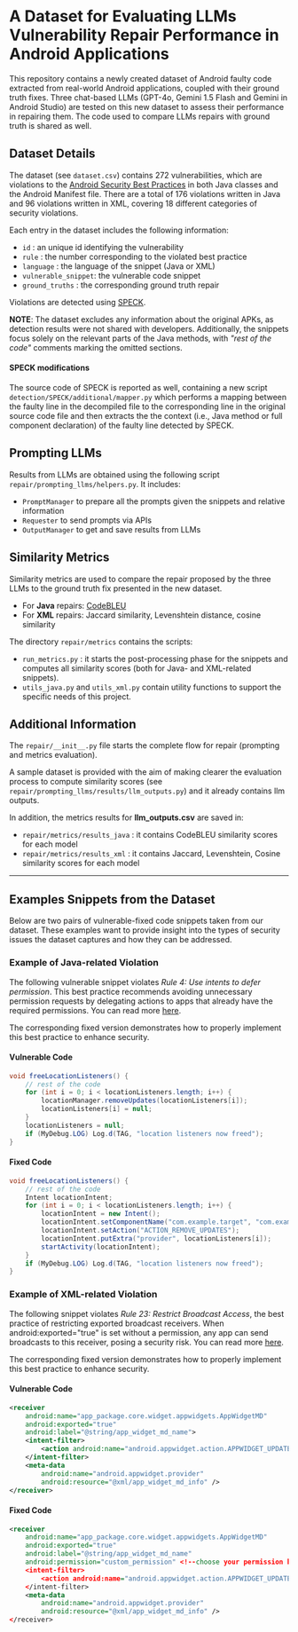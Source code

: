 # A Dataset for Evaluating LLMs Vulnerability Repair Performance in Android Applications

This repository contains a newly created dataset of Android faulty code extracted from real-world Android applications, coupled with their ground truth fixes. Three chat-based LLMs (GPT-4o, Gemini 1.5 Flash and Gemini in Android Studio) are tested on this new dataset to assess their performance in repairing them. The code used to compare LLMs repairs with ground truth is shared as well.

## Dataset Details

The dataset (see `dataset.csv`) contains 272 vulnerabilities, which are violations to the [Android Security Best Practices](https://developer.android.com/privacy-and-security/security-tips) in both Java classes and the Android Manifest file. There are a total of 176 violations written in Java and 96 violations written in XML, covering 18 different categories of security violations.

Each entry in the dataset includes the following information:

-   `id`                : an unique id identifying the vulnerability
-   `rule`              : the number corresponding to the violated best practice
-   `language`          : the language of the snippet (Java or XML)
-   `vulnerable_snippet`: the vulnerable code snippet
-   `ground_truths`     : the corresponding ground truth repair

Violations are detected using [SPECK](https://github.com/SPRITZ-Research-Group/SPECK).

**NOTE**: The dataset excludes any information about the original APKs, as detection results were not shared with developers. Additionally, the snippets focus solely on the relevant parts of the Java methods, with *"rest of the code"* comments marking the omitted sections.

#### SPECK modifications

The source code of SPECK is reported as well, containing a new script `detection/SPECK/additional/mapper.py` which performs a mapping between the faulty line in the decompiled file to the corresponding line in the original source code file and then extracts the the context (i.e., Java method or full component declaration) of the faulty line detected by SPECK.

## Prompting LLMs

Results from LLMs are obtained using the following script `repair/prompting_llms/helpers.py`. It includes:

- `PromptManager` to prepare all the prompts given the snippets and relative information
- `Requester` to send prompts via APIs 
- `OutputManager` to get and save results from LLMs

## Similarity Metrics 

Similarity metrics are used to compare the repair proposed by the three LLMs to the ground truth fix presented in the new dataset. 

- For **Java** repairs: [CodeBLEU](https://github.com/microsoft/CodeXGLUE/tree/main/Code-Code/code-to-code-trans)
- For **XML** repairs: Jaccard similarity, Levenshtein distance, cosine similarity 

The directory `repair/metrics` contains the scripts:

- `run_metrics.py` : it starts the post-processing phase for the snippets and computes all similarity scores (both for Java- and XML-related snippets).
- `utils_java.py` and `utils_xml.py` contain utility functions to support the specific needs of this project.

## Additional Information

The `repair/__init__.py` file starts the complete flow for repair (prompting and metrics evaluation).

A sample dataset is provided with the aim of making clearer the evaluation process to compute similarity scores (see `repair/prompting_llms/results/llm_outputs.py`) and it already contains llm outputs.

In addition, the metrics results for **llm_outputs.csv** are saved in:
- `repair/metrics/results_java` : it contains CodeBLEU similarity scores for each model
- `repair/metrics/results_xml`  : it contains Jaccard, Levenshtein, Cosine similarity scores for each model

---

## Examples Snippets from the Dataset

Below are two pairs of vulnerable-fixed code snippets taken from our dataset. These examples want to provide insight into the types of security issues the dataset captures and how they can be addressed.

### Example of Java-related Violation

The following vulnerable snippet violates *Rule 4: Use intents to defer permission*. This best practice recommends avoiding unnecessary permission requests by delegating actions to apps that already have the required permissions. You can read more [here](https://developer.android.com/privacy-and-security/security-best-practices#permissions-intents).

The corresponding fixed version demonstrates how to properly implement this best practice to enhance security.

#### Vulnerable Code  

```java
void freeLocationListeners() {
    // rest of the code
    for (int i = 0; i < locationListeners.length; i++) {
        locationManager.removeUpdates(locationListeners[i]);
        locationListeners[i] = null;
    }
    locationListeners = null;
    if (MyDebug.LOG) Log.d(TAG, "location listeners now freed");
}
```

#### Fixed Code
```java
void freeLocationListeners() {
    // rest of the code
    Intent locationIntent;
    for (int i = 0; i < locationListeners.length; i++) {
        locationIntent = new Intent();
        locationIntent.setComponentName("com.example.target", "com.example.target.LocationManagerActivity");
        locationIntent.setAction("ACTION_REMOVE_UPDATES");
        locationIntent.putExtra("provider", locationListeners[i]);  
        startActivity(locationIntent);
    }
    if (MyDebug.LOG) Log.d(TAG, "location listeners now freed");
}
```

### Example of XML-related Violation

The following snippet violates *Rule 23: Restrict Broadcast Access*, the best practice of restricting exported broadcast receivers. When android:exported="true" is set without a permission, any app can send broadcasts to this receiver, posing a security risk. You can read more [here](https://developer.android.com/privacy-and-security/security-tips#broadcast-receivers).

The corresponding fixed version demonstrates how to properly implement this best practice to enhance security.

#### Vulnerable Code  

```xml
<receiver
    android:name="app_package.core.widget.appwidgets.AppWidgetMD"
    android:exported="true"
    android:label="@string/app_widget_md_name">
    <intent-filter>
        <action android:name="android.appwidget.action.APPWIDGET_UPDATE" />
    </intent-filter>
    <meta-data
        android:name="android.appwidget.provider"
        android:resource="@xml/app_widget_md_info" />
</receiver>
```

#### Fixed Code
```xml
<receiver
    android:name="app_package.core.widget.appwidgets.AppWidgetMD"
    android:exported="true"
    android:label="@string/app_widget_md_name"
    android:permission="custom_permission" <!--choose your permission here--> >
    <intent-filter>
        <action android:name="android.appwidget.action.APPWIDGET_UPDATE" />
    </intent-filter>
    <meta-data
        android:name="android.appwidget.provider"
        android:resource="@xml/app_widget_md_info" />
</receiver>
```
